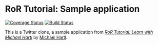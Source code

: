
#    RoR Tutorial: Sample application
[![Coverage Status](https://coveralls.io/repos/kfrz/hartl_rails_tutorial/badge.svg)](https://coveralls.io/r/kfrz/sample_app)
[![Build Status](https://travis-ci.org/kfrz/hartl_rails_tutorial.svg?branch=master)](https://travis-ci.org/kfrz/sample_app)

This is a Twitter clone, a sample application from [*RoR Tutorial: Learn with Michael Hartl*](http://www.railstutorial.org/) by [Michael Hartl](http://www.michaelhartl.com/).

